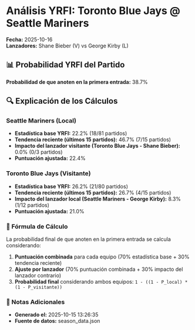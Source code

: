 # Análisis YRFI: Toronto Blue Jays @ Seattle Mariners

**Fecha:** 2025-10-16  
**Lanzadores:** Shane Bieber (V) vs George Kirby (L)

## 📊 Probabilidad YRFI del Partido

**Probabilidad de que anoten en la primera entrada:** 38.7%

## 🔍 Explicación de los Cálculos

### Seattle Mariners (Local)
- **Estadística base YRFI:** 22.2% (18/81 partidos)
- **Tendencia reciente (últimos 15 partidos):** 46.7% (7/15 partidos)
- **Impacto del lanzador visitante (Toronto Blue Jays - Shane Bieber):** 0.0% (0/3 partidos)
- **Puntuación ajustada:** 22.4%

### Toronto Blue Jays (Visitante)
- **Estadística base YRFI:** 26.2% (21/80 partidos)
- **Tendencia reciente (últimos 15 partidos):** 26.7% (4/15 partidos)
- **Impacto del lanzador local (Seattle Mariners - George Kirby):** 8.3% (1/12 partidos)
- **Puntuación ajustada:** 21.0%

### 📝 Fórmula de Cálculo

La probabilidad final de que anoten en la primera entrada se calcula considerando:
1. **Puntuación combinada** para cada equipo (70% estadística base + 30% tendencia reciente)
2. **Ajuste por lanzador** (70% puntuación combinada + 30% impacto del lanzador contrario)
3. **Probabilidad final** considerando ambos equipos: `1 - ((1 - P_local) * (1 - P_visitante))`

### 📌 Notas Adicionales

- **Generado el:** 2025-10-15 13:26:35
- **Fuente de datos:** season_data.json
